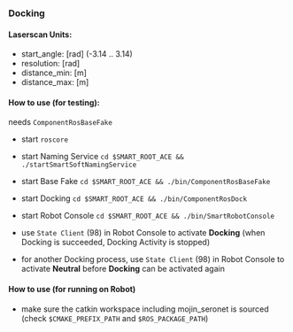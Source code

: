 ### Docking

#### Laserscan Units:
- start_angle: [rad] (-3.14 .. 3.14)
- resolution: [rad]
- distance_min: [m]
- distance_max: [m]

#### How to use (for testing):
needs `ComponentRosBaseFake`

- start `roscore`
- start Naming Service `cd $SMART_ROOT_ACE && ./startSmartSoftNamingService`
- start Base Fake `cd $SMART_ROOT_ACE && ./bin/ComponentRosBaseFake`
- start Docking `cd $SMART_ROOT_ACE && ./bin/ComponentRosDock`
- start Robot Console `cd $SMART_ROOT_ACE && ./bin/SmartRobotConsole`

- use `State Client` (98) in Robot Console to activate **Docking** (when Docking is succeeded, Docking Activity is stopped)
- for another Docking process, use `State Client` (98) in Robot Console to activate **Neutral** before **Docking** can be activated again

#### How to use (for running on Robot)

- make sure the catkin workspace including mojin_seronet is sourced (check `$CMAKE_PREFIX_PATH` and `$ROS_PACKAGE_PATH`)
